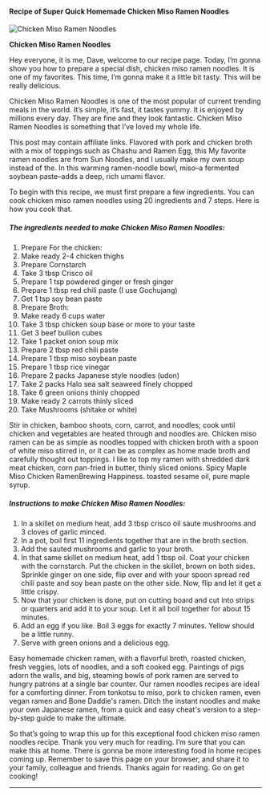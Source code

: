             

#### Recipe of Super Quick Homemade Chicken Miso Ramen Noodles

![Chicken Miso Ramen Noodles](https://img-global.cpcdn.com/recipes/8cc417c9ba0b9614/751x532cq70/chicken-miso-ramen-noodles-recipe-main-photo.jpg)

**Chicken Miso Ramen Noodles**

Hey everyone, it is me, Dave, welcome to our recipe page. Today, I’m gonna show you how to prepare a special dish, chicken miso ramen noodles. It is one of my favorites. This time, I’m gonna make it a little bit tasty. This will be really delicious.

Chicken Miso Ramen Noodles is one of the most popular of current trending meals in the world. It’s simple, it’s fast, it tastes yummy. It is enjoyed by millions every day. They are fine and they look fantastic. Chicken Miso Ramen Noodles is something that I’ve loved my whole life.

This post may contain affiliate links. Flavored with pork and chicken broth with a mix of toppings such as Chashu and Ramen Egg, this My favorite ramen noodles are from Sun Noodles, and I usually make my own soup instead of the. In this warming ramen-noodle bowl, miso–a fermented soybean paste–adds a deep, rich umami flavor.

To begin with this recipe, we must first prepare a few ingredients. You can cook chicken miso ramen noodles using 20 ingredients and 7 steps. Here is how you cook that.

##### The ingredients needed to make Chicken Miso Ramen Noodles:

1.  Prepare For the chicken:
2.  Make ready 2-4 chicken thighs
3.  Prepare Cornstarch
4.  Take 3 tbsp Crisco oil
5.  Prepare 1 tsp powdered ginger or fresh ginger
6.  Prepare 1 tbsp red chili paste (I use Gochujang)
7.  Get 1 tsp soy bean paste
8.  Prepare Broth:
9.  Make ready 6 cups water
10.  Take 3 tbsp chicken soup base or more to your taste
11.  Get 3 beef bullion cubes
12.  Take 1 packet onion soup mix
13.  Prepare 2 tbsp red chili paste
14.  Prepare 1 tbsp miso soybean paste
15.  Prepare 1 tbsp rice vinegar
16.  Prepare 2 packs Japanese style noodles (udon)
17.  Take 2 packs Halo sea salt seaweed finely chopped
18.  Take 6 green onions thinly chopped
19.  Make ready 2 carrots thinly sliced
20.  Take Mushrooms (shitake or white)

Stir in chicken, bamboo shoots, corn, carrot, and noodles; cook until chicken and vegetables are heated through and noodles are. Chicken miso ramen can be as simple as noodles topped with chicken broth with a spoon of white miso stirred in, or it can be as complex as home made broth and carefully thought out toppings. I like to top my ramen with shredded dark meat chicken, corn pan-fried in butter, thinly sliced onions. Spicy Maple Miso Chicken RamenBrewing Happiness. toasted sesame oil, pure maple syrup.

##### Instructions to make Chicken Miso Ramen Noodles:

1.  In a skillet on medium heat, add 3 tbsp crisco oil saute mushrooms and 3 cloves of garlic minced.
2.  In a pot, boil first 11 ingredients together that are in the broth section.
3.  Add the sauted mushrooms and garlic to your broth.
4.  In that same skillet on medium heat, add 1 tbsp oil. Coat your chicken with the cornstarch. Put the chicken in the skillet, brown on both sides. Sprinkle ginger on one side, flip over and with your spoon spread red chili paste and soy bean paste on the other side. Now, flip and let it get a little crispy.
5.  Now that your chicken is done, put on cutting board and cut into strips or quarters and add it to your soup. Let it all boil together for about 15 minutes.
6.  Add an egg if you like. Boil 3 eggs for exactly 7 minutes. Yellow should be a little runny.
7.  Serve with green onions and a delicious egg.

Easy homemade chicken ramen, with a flavorful broth, roasted chicken, fresh veggies, lots of noodles, and a soft cooked egg. Paintings of pigs adorn the walls, and big, steaming bowls of pork ramen are served to hungry patrons at a single bar counter. Our ramen noodles recipes are ideal for a comforting dinner. From tonkotsu to miso, pork to chicken ramen, even vegan ramen and Bone Daddie's ramen. Ditch the instant noodles and make your own Japanese ramen, from a quick and easy cheat's version to a step-by-step guide to make the ultimate.

So that’s going to wrap this up for this exceptional food chicken miso ramen noodles recipe. Thank you very much for reading. I’m sure that you can make this at home. There is gonna be more interesting food in home recipes coming up. Remember to save this page on your browser, and share it to your family, colleague and friends. Thanks again for reading. Go on get cooking!

* * *